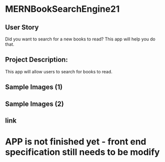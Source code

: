 # MERNBookSearchEngine21

## User Story
Did you want to search for a new books to read? This app will help you do that.

## Project Description:
This app will allow users to search for books to read.


## Sample Images (1)


## Sample Images (2)

## link

# APP is not finished yet - front end specification still needs to be modify


